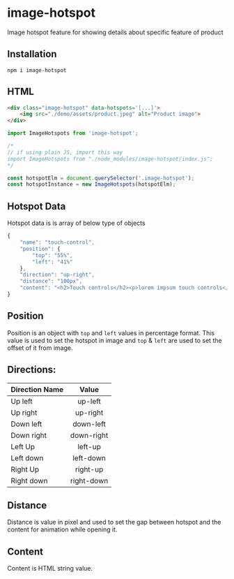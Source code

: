 # image-hotspot
Image hotspot feature for showing details about specific feature of product

## Installation
`npm i image-hotspot`

## HTML
```HTML
<div class="image-hotspot" data-hotspots='[...]'>
    <img src="./demo/assets/product.jpeg" alt="Product image">
</div>
```

```javascript
import ImageHotspots from 'image-hotspot';

/*
// if using plain JS, import this way
import ImageHotspots from "./node_modules/image-hotspot/index.js";
*/

const hotspotElm = document.querySelector('.image-hotspot');
const hotspotInstance = new ImageHotspots(hotspotElm);
```

## Hotspot Data
Hotspot data is is array of below type of objects
```javascript
{
    "name": "touch-control",
    "position": {
        "top": "55%",
        "left": "41%"
    },
    "direction": "up-right",
    "distance": "100px",
    "content": "<h2>Touch controls</h2><p>lorem impsum touch controls</p>"
}
```

## Position
Position is an object with `top` and `left` values in percentage format. This value is used to set the hotspot in image and `top` & `left` are used to set the offset of it from image.

## Directions:

| Direction Name  | Value       |
| ------------- |:-------------:|
| Up left       |  up-left      |
| Up right      |  up-right     |
| Down left     |  down-left    |
| Down right    |  down-right   |
| Left Up       |  left-up      |
| Left down     |  left-down    |
| Right Up      |  right-up     |
| Right down    |  right-down   |

## Distance
Distance is value in pixel and used to set the gap between hotspot and the content for animation while opening it.

## Content
Content is HTML string value.

